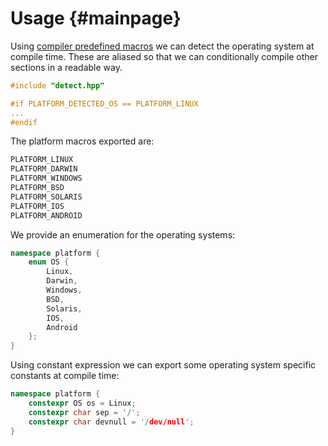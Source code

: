 # Usage {#mainpage}

Using [compiler predefined macros][macros] we can detect the operating system at compile time. These are aliased so that we can conditionally compile other sections in a readable way.

```cpp
#include "detect.hpp"

#if PLATFORM_DETECTED_OS == PLATFORM_LINUX
...
#endif
```

The platform macros exported are:

```cpp
PLATFORM_LINUX
PLATFORM_DARWIN
PLATFORM_WINDOWS
PLATFORM_BSD
PLATFORM_SOLARIS
PLATFORM_IOS
PLATFORM_ANDROID
```

We provide an enumeration for the operating systems:

```cpp
namespace platform {
    enum OS {
        Linux,
        Darwin,
        Windows,
        BSD,
        Solaris,
        IOS,
        Android
    };
}
```

Using constant expression we can export some operating system specific constants at compile time:

```cpp
namespace platform {
    constexpr OS os = Linux;
    constexpr char sep = '/';
    constexpr char devnull = '/dev/null';
}
```

<!-- External links -->

[macros]: http://web.archive.org/web/20191012035921/http://nadeausoftware.com/articles/2012/01/c_c_tip_how_use_compiler_predefined_macros_detect_operating_system
